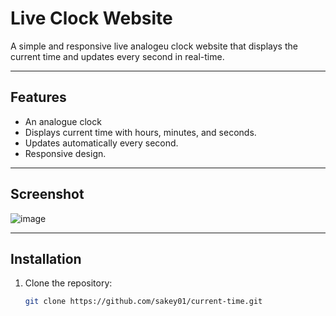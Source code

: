 # Live Clock Website

A simple and responsive live analogeu clock website that displays the current time and updates every second in real-time.

---

## Features

- An analogue clock
- Displays current time with hours, minutes, and seconds.
- Updates automatically every second.
- Responsive design.

---

## Screenshot

![image](https://github.com/user-attachments/assets/a8e0e6aa-38db-4b2a-abe1-ac5b542d4838)

---

## Installation

1. Clone the repository:
   ```bash
   git clone https://github.com/sakey01/current-time.git
